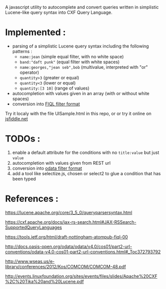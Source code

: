 A  javascript utility to autocomplete and convert queries written in simplistic Lucene-like query syntax into CXF Query Language.

# Implemented :
* parsing of a simplistic Lucene query syntax including the following patterns :
	* `name:jean` (simple equal filter, with no white space) 
	* `band:"daft punk"` (equal filter with white spaces) 
	* `name:georges,"jean seb",bob` (multivalue, interpreted with "or" operator)
	* `quantity>3` (greater or equal)
	* `quantity<3` (lower or equal) 
	* `quantity:[3 10]` (range of values) 
* autocompletion with values given in an array (with or without white spaces)
* conversion into [FIQL filter format](https://tools.ietf.org/html/draft-nottingham-atompub-fiql-00)

Try it localy with the file UISample.html in this repo, or or try it online on [jsfiddle.net](https://jsfiddle.net/benjaminpochat/ngpqv0gt/)

# TODOs : 
1. enable a default attribute for the conditions with no `title:value` but just `value` 
2. autocompletion with values given from REST url
3. conversion into [odata filter format](http://docs.oasis-open.org/odata/odata/v4.0/cos01/part2-url-conventions/odata-v4.0-cos01-part2-url-conventions.html#_Toc372793792)
4. add a tool like selectize.js, chosen or select2 to glue a condition that has been typed


# References : 

https://lucene.apache.org/core/3_5_0/queryparsersyntax.html

https://cxf.apache.org/docs/jax-rs-search.html#JAX-RSSearch-SupportedQueryLanguages

https://tools.ietf.org/html/draft-nottingham-atompub-fiql-00

http://docs.oasis-open.org/odata/odata/v4.0/cos01/part2-url-conventions/odata-v4.0-cos01-part2-url-conventions.html#_Toc372793792

http://www.wseas.us/e-library/conferences/2012/Kos/COMCOM/COMCOM-48.pdf

http://events.linuxfoundation.org/sites/events/files/slides/Apache%20CXF%2C%20Tika%20and%20Lucene.pdf
